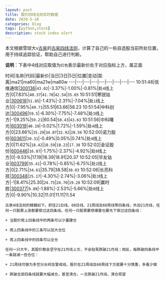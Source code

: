 ```yaml
---
layout: post
title: 股价四线法则实时数据
date: 2020-5-10
categories: blog
tags: [python,stock]
description: stock index alert
---
```



本文根据雪球大v[古泉](https://xueqiu.com/u/7148646888)的[古泉四线法则](https://xueqiu.com/7148646888/130498192)，计算了自己的一些自选股当前所处位置，用于持续追踪验证，帮助自己进行判断。

**说明**：下表中4线对应取值为`红色`表示最新价处于对应指标上方，属正面

时间|名称|代码|最新价|当日|3日|5日|位置|变动|距离|ma21|ma60|ma21w|ma60w
---|---|---|---|---|---|---|---|---
10:51:48|信维通信|[300136](https://xueqiu.com/S/SZ300136)|`43.02`|-3.37%|-1.00%|-0.81%|处`4`线上方|0|7.83%|`40.37`|`41.70`|`42.54`|`35.65`
10:51:51|寒锐钴业|[300618](https://xueqiu.com/S/SZ300618)|`51.85`|-1.43%|-2.31%|-7.04%|处`1`线上方|0|-7.95%|`49.71`|55.51|63.66|58.23
10:51:54|中科创达|[300496](https://xueqiu.com/S/SZ300496)|`59.5`|-6.30%|-7.75%|-7.48%|处`3`线上方|-1|9.25%|`59.21`|60.54|`58.43`|`43.63`
10:51:56|中科曙光|[603019](https://xueqiu.com/S/SH603019)|`40.19`|-0.02%|1.72%|-1.59%|处`4`线上方|0|23.66%|`35.29`|`34.07`|`32.92`|`28.56`
10:52:00|诺力股份|[603611](https://xueqiu.com/S/SH603611)|`20.31`|-0.49%|0.05%|0.74%|处`4`线上方|0|11.62%|`18.42`|`18.59`|`18.23`|`17.38`
10:52:02|金证股份|[600446](https://xueqiu.com/S/SH600446)|`16.87`|-1.75%|-2.37%|-4.92%|处`0`线上方|0|-9.53%|17.19|18.39|18.91|20.37
10:52:05|华友钴业|[603799](https://xueqiu.com/S/SH603799)|`35.41`|-0.78%|-0.85%|-6.75%|处`2`线上方|0|2.71%|`34.61`|35.79|38.58|`30.03`
10:52:06|长亮科技|[300348](https://xueqiu.com/S/SZ300348)|`25.17`|-4.30%|-2.74%|-3.06%|处`3`线上方|-1|8.41%|25.30|`24.75`|`24.70`|`19.28`
10:52:09|赢时胜|[300377](https://xueqiu.com/S/SZ300377)|`9.89`|-1.88%|-2.53%|-5.66%|处`0`线上方|0|-9.90%|10.32|11.01|11.11|11.54

```
古泉4线法则的精髓如下。抓住21日线、60日线、21周线及60周线等四条线，外加21月线，任何一只股票上涨都要穿过这四条线，任何一只股票要想爆雷也要先下穿过这四条线：

+ 当股价爬上四条线中的两条可以少量建仓

+ 爬上四条线中的三条可以加大仓位

+ 爬上四条线中的四条可以全仓

任何一只大牛，其股价都会坚守在21月线上方，不会轻易跌破21月线；相反，每跌破四条线中一条就减一些仓位：

+ 21周线可做为多空分水岭及警戒线，股价在21周线及60周线下方就要十分慎重，多看少做

+ 跌破全部四条线就要大幅减仓，甚至清仓，一旦跌破21月线，清仓观望
```